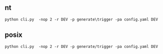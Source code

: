
## nt
```python cli.py  -nop 2 -r DEV -p generate\trigger -pa config.yaml DEV  ```
## posix
```python cli.py  -nop 2 -r DEV -p generate/trigger -pa config.yaml DEV  ```

